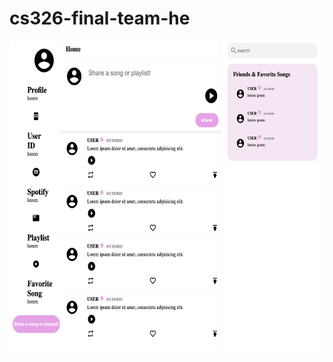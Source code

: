 # cs326-final-team-he
<!-- ![Alt text](main_view.png?raw=true "Main Web View")] -->

<a href="url"><img src="main_view.png?raw=true" align="left" height="500" width="750" ></a>
